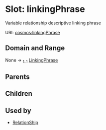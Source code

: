 
# Slot: linkingPhrase


Variable relationship descriptive linking phrase

URI: [cosmos:linkingPhrase](https://www.cdisc.org/cosmos/1-0linkingPhrase)


## Domain and Range

None &#8594;  <sub>1..1</sub> [LinkingPhrase](LinkingPhrase.md)

## Parents


## Children


## Used by

 * [RelationShip](RelationShip.md)
